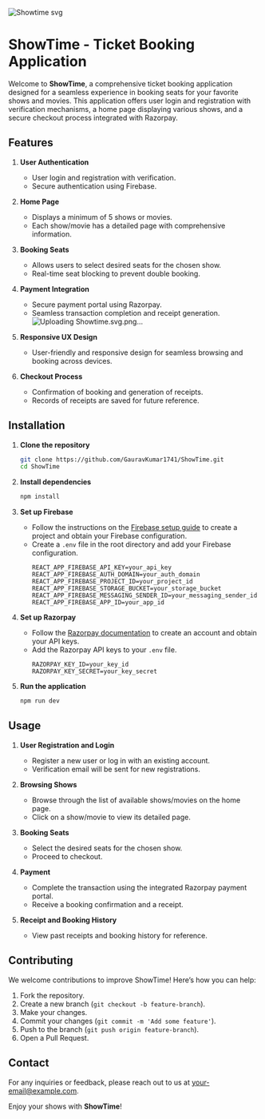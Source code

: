 
![Showtime svg](https://github.com/user-attachments/assets/f24327c6-a067-44ab-b29e-a779981ddded)

# ShowTime - Ticket Booking Application

Welcome to **ShowTime**, a comprehensive ticket booking application designed for a seamless experience in booking seats for your favorite shows and movies. This application offers user login and registration with verification mechanisms, a home page displaying various shows, and a secure checkout process integrated with Razorpay.

## Features

1. **User Authentication**
   - User login and registration with verification.
   - Secure authentication using Firebase.

2. **Home Page**
   - Displays a minimum of 5 shows or movies.
   - Each show/movie has a detailed page with comprehensive information.

3. **Booking Seats**
   - Allows users to select desired seats for the chosen show.
   - Real-time seat blocking to prevent double booking.

4. **Payment Integration**
   - Secure payment portal using Razorpay.
   - Seamless transaction completion and receipt generation.![Uploading Showtime.svg.png…]()


5. **Responsive UX Design**
   - User-friendly and responsive design for seamless browsing and booking across devices.

6. **Checkout Process**
   - Confirmation of booking and generation of receipts.
   - Records of receipts are saved for future reference.

## Installation

1. **Clone the repository**
   ```bash
   git clone https://github.com/GauravKumar1741/ShowTime.git
   cd ShowTime
   ```

2. **Install dependencies**
   ```bash
   npm install
   ```

3. **Set up Firebase**
   - Follow the instructions on the [Firebase setup guide](https://firebase.google.com/docs/web/setup?authuser=0&hl=en) to create a project and obtain your Firebase configuration.
   - Create a `.env` file in the root directory and add your Firebase configuration.
     ```env
     REACT_APP_FIREBASE_API_KEY=your_api_key
     REACT_APP_FIREBASE_AUTH_DOMAIN=your_auth_domain
     REACT_APP_FIREBASE_PROJECT_ID=your_project_id
     REACT_APP_FIREBASE_STORAGE_BUCKET=your_storage_bucket
     REACT_APP_FIREBASE_MESSAGING_SENDER_ID=your_messaging_sender_id
     REACT_APP_FIREBASE_APP_ID=your_app_id
     ```

4. **Set up Razorpay**
   - Follow the [Razorpay documentation](https://razorpay.com/docs/#home-payments) to create an account and obtain your API keys.
   - Add the Razorpay API keys to your `.env` file.
     ```env
     RAZORPAY_KEY_ID=your_key_id
     RAZORPAY_KEY_SECRET=your_key_secret
     ```

5. **Run the application**
   ```bash
   npm run dev
   ```

## Usage

1. **User Registration and Login**
   - Register a new user or log in with an existing account.
   - Verification email will be sent for new registrations.

2. **Browsing Shows**
   - Browse through the list of available shows/movies on the home page.
   - Click on a show/movie to view its detailed page.

3. **Booking Seats**
   - Select the desired seats for the chosen show.
   - Proceed to checkout.

4. **Payment**
   - Complete the transaction using the integrated Razorpay payment portal.
   - Receive a booking confirmation and a receipt.

5. **Receipt and Booking History**
   - View past receipts and booking history for reference.

## Contributing

We welcome contributions to improve ShowTime! Here’s how you can help:

1. Fork the repository.
2. Create a new branch (`git checkout -b feature-branch`).
3. Make your changes.
4. Commit your changes (`git commit -m 'Add some feature'`).
5. Push to the branch (`git push origin feature-branch`).
6. Open a Pull Request.

## Contact

For any inquiries or feedback, please reach out to us at [your-email@example.com](mailto:your-email@example.com).

Enjoy your shows with **ShowTime**!
